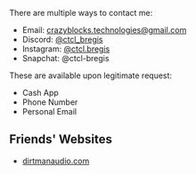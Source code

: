 There are multiple ways to contact me:

- Email: [crazyblocks.technologies@gmail.com](mailto:crazyblocks.technologies@gmail.com)
- Discord: [@ctcl_bregis](https://discord.com/users/410599005735878667)
- Instagram: [@ctcl.bregis](https://instagram.com/ctcl.bregis/)
- Snapchat: @ctcl-bregis

These are available upon legitimate request:

- Cash App
- Phone Number
- Personal Email

## Friends' Websites

- [dirtmanaudio.com](https://dirtmanaudio.com/)